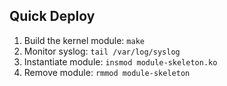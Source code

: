 ## Quick Deploy
1. Build the kernel module: ```make```
2. Monitor syslog: ```tail /var/log/syslog```
3. Instantiate module: ```insmod module-skeleton.ko```
4. Remove module: ```rmmod module-skeleton```

